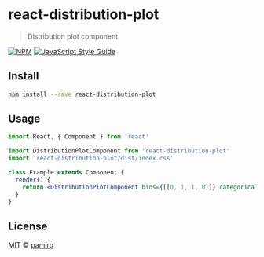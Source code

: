 # react-distribution-plot

> Distribution plot component

[![NPM](https://img.shields.io/npm/v/react-distribution-plot.svg)](https://www.npmjs.com/package/react-distribution-plot) [![JavaScript Style Guide](https://img.shields.io/badge/code_style-standard-brightgreen.svg)](https://standardjs.com)

## Install

```bash
npm install --save react-distribution-plot
```

## Usage

```jsx
import React, { Component } from 'react'

import DistributionPlotComponent from 'react-distribution-plot'
import 'react-distribution-plot/dist/index.css'

class Example extends Component {
  render() {
    return <DistributionPlotComponent bins={[[0, 1, 1, 0]]} categorical={false} width={800}/>
  }
}
```

## License

MIT © [pamiro](https://github.com/pamiro)
